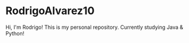 # RodrigoAlvarez10
Hi, I'm Rodrigo! This is my personal repository.
Currently studying Java & Python!
